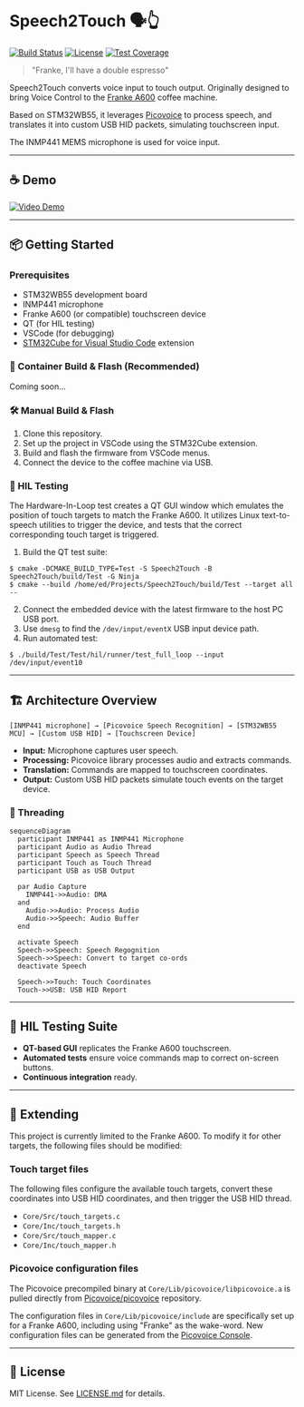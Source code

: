# Speech2Touch 🗣️👆

[![Build Status](https://img.shields.io/badge/build-passing-brightgreen)](https://github.com/edholmes2232/Speech2Touch/actions)
[![License](https://img.shields.io/badge/license-MIT-blue)](LICENSE.md)
[![Test Coverage](https://img.shields.io/badge/tests-pending-lightgrey)](https://github.com/edholmes2232/Speech2Touch/actions)

> "Franke, I'll have a double espresso"

Speech2Touch converts voice input to touch output. Originally designed to bring Voice Control to the [Franke A600](https://www.franke.com/au/en/coffee-systems/coffee_machines/a-line/a600-fully-automatic.html) coffee machine.

Based on STM32WB55, it leverages [Picovoice](https://picovoice.ai/) to process speech, and translates it into custom USB HID packets, simulating touchscreen input.

The INMP441 MEMS microphone is used for voice input.

---

## ☕️ Demo

[![Video Demo](https://img.youtube.com/vi/FJQtgSHE-vs/0.jpg)](https://www.youtube.com/shorts/FJQtgSHE-vs)

---

## 📦 Getting Started

### Prerequisites
- STM32WB55 development board
- INMP441 microphone
- Franke A600 (or compatible) touchscreen device
- QT (for HIL testing)
- VSCode (for debugging)
- [STM32Cube for Visual Studio Code](https://www.st.com/content/st_com/en/stm32-mcu-developer-zone/software-development-tools/stm32cubevscode.html) extension

### 🚀 Container Build & Flash (Recommended)
Coming soon...

### 🛠️ Manual Build & Flash

1. Clone this repository.
2. Set up the project in VSCode using the STM32Cube extension.
3. Build and flash the firmware from VSCode menus.
4. Connect the device to the coffee machine via USB.

### 🧪 HIL Testing

The Hardware-In-Loop test creates a QT GUI window which emulates the position of touch targets to match the Franke A600. It utilizes Linux text-to-speech utilities to trigger the device, and tests that the correct corresponding touch target is triggered.

1. Build the QT test suite:
```
$ cmake -DCMAKE_BUILD_TYPE=Test -S Speech2Touch -B Speech2Touch/build/Test -G Ninja
$ cmake --build /home/ed/Projects/Speech2Touch/build/Test --target all --
```
2. Connect the embedded device with the latest firmware to the host PC USB port.
3. Use `dmesg` to find the `/dev/input/eventX` USB input device path.
4. Run automated test:
```
$ ./build/Test/Test/hil/runner/test_full_loop --input /dev/input/event10
```

---

## 🏗️ Architecture Overview

```
[INMP441 microphone] → [Picovoice Speech Recognition] → [STM32WB55 MCU] → [Custom USB HID] → [Touchscreen Device]
```
- **Input:** Microphone captures user speech.
- **Processing:** Picovoice library processes audio and extracts commands.
- **Translation:** Commands are mapped to touchscreen coordinates.
- **Output:** Custom USB HID packets simulate touch events on the target device.

### 🧵 Threading

```mermaid
sequenceDiagram
  participant INMP441 as INMP441 Microphone
  participant Audio as Audio Thread
  participant Speech as Speech Thread
  participant Touch as Touch Thread
  participant USB as USB Output

  par Audio Capture
    INMP441->>Audio: DMA
  and 
    Audio->>Audio: Process Audio
    Audio->>Speech: Audio Buffer
  end

  activate Speech
  Speech->>Speech: Speech Regognition
  Speech->>Speech: Convert to target co-ords
  deactivate Speech

  Speech->>Touch: Touch Coordinates
  Touch->>USB: USB HID Report

```




---

## 🔬 HIL Testing Suite

- **QT-based GUI** replicates the Franke A600 touchscreen.
- **Automated tests** ensure voice commands map to correct on-screen buttons.
- **Continuous integration** ready.

---

## 🔮 Extending

This project is currently limited to the Franke A600. To modify it for other targets, the following files should be modified:

### Touch target files
The following files configure the available touch targets, convert these coordinates into USB HID coordinates, and then trigger the USB HID thread.
- `Core/Src/touch_targets.c`
- `Core/Inc/touch_targets.h`
- `Core/Src/touch_mapper.c`
- `Core/Inc/touch_mapper.h`

### Picovoice configuration files
The Picovoice precompiled binary at `Core/Lib/picovoice/libpicovoice.a` is pulled directly from [Picovoice/picovoice](https://github.com/Picovoice/picovoice/blob/master/sdk/mcu/lib/stm32f411/en/libpicovoice.a) repository.

The configuration files in `Core/Lib/picovoice/include` are specifically set up for a Franke A600, including using "Franke" as the wake-word. New configuration files can be generated from the [Picovoice Console](https://console.picovoice.ai/).

---

## 📜 License

MIT License. See [LICENSE.md](LICENSE) for details.
